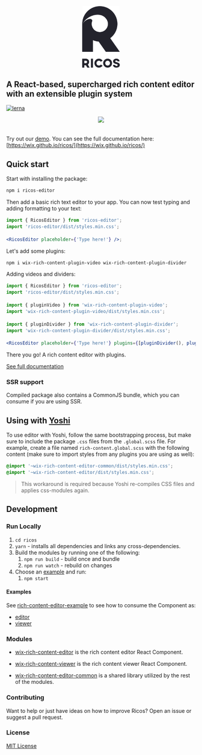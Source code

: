 <div align="center">
  <img width=100 src="logo.png"/>
</div>
<h2>A React-based, supercharged rich content editor with an extensible plugin system</h2>


[![lerna](https://img.shields.io/badge/maintained%20with-lerna-cc00ff.svg)](https://lernajs.io/) 

<div align="center">
  <img src="ricos.gif"/>
</div>

<br />


Try out our [demo](https://wix-rich-content.herokuapp.com/). You can see the full documentation here: [https://wix.github.io/ricos/](https://wix.github.io/ricos/)

## Quick start

Start with installing the package:

```bash
npm i ricos-editor
```

Then add a basic rich text editor to your app. You can now test typing and adding formatting to your text:

```jsx
import { RicosEditor } from 'ricos-editor';
import 'ricos-editor/dist/styles.min.css';

<RicosEditor placeholder={'Type here!'} />;
```

Let's add some plugins:

```bash
npm i wix-rich-content-plugin-video wix-rich-content-plugin-divider
```

Adding videos and dividers:

```jsx
import { RicosEditor } from 'ricos-editor';
import 'ricos-editor/dist/styles.min.css';

import { pluginVideo } from 'wix-rich-content-plugin-video';
import 'wix-rich-content-plugin-video/dist/styles.min.css';

import { pluginDivider } from 'wix-rich-content-plugin-divider';
import 'wix-rich-content-plugin-divider/dist/styles.min.css';

<RicosEditor placeholder={'Type here!'} plugins={[pluginDivider(), pluginVideo()]} />;
```

There you go! A rich content editor with plugins. 

[See full documentation](https://wix.github.io/ricos/)

### SSR support

Compiled package also contains a CommonJS bundle, which you can consume if you are using SSR.

## Using with [Yoshi](https://github.com/wix/yoshi)

To use editor with Yoshi, follow the same bootstrapping process, but make sure to include the package `.css` files from the `.global.scss` file.  For example, create a file named `rich-content.global.scss` with the following content (make sure to import styles from any plugins you are using as well):

```scss
@import '~wix-rich-content-editor-common/dist/styles.min.css';
@import '~wix-rich-content-editor/dist/styles.min.css';
```

> This workaround is required because Yoshi re-compiles CSS files and applies css-modules again.


## Development

### Run Locally

1. `cd ricos`
1. `yarn` - installs all dependencies and links any cross-dependencies.
1. Build the modules by running one of the following:
   1. `npm run build` - build once and bundle
   1. `npm run watch` - rebuild on changes
1. Choose an [example](./examples/) and run:
   1. `npm start`

#### Examples

See [rich-content-editor-example](./examples/main) to see how to consume the Component as:
- [editor](./examples/main/shared/editor/Editor.jsx)
- [viewer](./examples/main/shared/viewer/Viewer.jsx)

### Modules

- [wix-rich-content-editor](./packages/editor) is the rich content editor React Component.

- [wix-rich-content-viewer](./packages/viewer) is the rich content viewer React Component.

- [wix-rich-content-editor-common](./packages/editor-common) is a shared library utilized by the rest of the modules.

### Contributing

Want to help or just have ideas on how to improve Ricos? Open an issue or suggest a pull request.

### License

[MIT License](./LICENSE)
